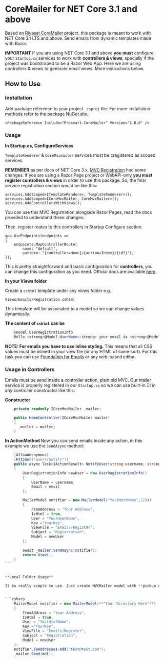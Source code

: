 # CoreMailer for NET Core 3.1 and above

Based on [Riyasat CoreMailer](https://www.nuget.org/packages/CoreMailer) project, this package is meant to work with NET Core 3.1 LTS and above. Send emails from dynamic templates made with Razor. 

**IMPORTANT** If you are using NET Core 3.1 and above **you must** configure your `Startup.cs` services to work with **controllers & views**, specially if the project was bootstraped to be a Razor Web App. Here we are using controllers & views to generate email views. More instructions below.


## How to Use

### Installation

Add package reference to your project `.csproj` file. For more installation methods refer to the package NuGet site.

    <PackageReference Include="Prosmart.CoreMailer" Version="1.0.0" />

### Usage

**In Startup.cs, ConfigureServices**

`TemplateRenderer` & `CoreMvcmailer` services must be cregistered as scoped services.

**REMEMBER** as per docs of NET Core 3.x, [MVC Registration](https://docs.microsoft.com/en-us/aspnet/core/migration/22-to-30?view=aspnetcore-3.1&tabs=visual-studio#mvc-service-registration) had some changes. If you are using a Razor Page project or WebAPI-only **you must register controllers & views** in order to use this package. So, the final service registration section would be like this:

    services.AddScoped<ITemplateRenderer, TemplateRenderer>();
    services.AddScoped<ICoreMvcMailer, CoreMvcMailer>();
    services.AddControllersWithViews();

You can use this MVC Registration alongside Razor Pages, read the docs provided to understand these changes.

Then, register routes to this controllers in Startup Configure section.

    app.UseEndpoints(endpoints =>
    {
        endpoints.MapControllerRoute(
            name: "default",
            pattern: "{controller=Home}/{action=Index}/{id?}");
    });

This is pretty straightforward and basic configuration for **controllers**, you can change this configuration as you need. Official docs are available [here](https://docs.microsoft.com/en-us/aspnet/core/migration/22-to-30?view=aspnetcore-3.1&tabs=visual-studio#migrate-startupconfigure).


**In your Views folder**

Create a `cshtml` template under any views folder e.g.

    Views/Emails/Registration.cshtml

This template will be associated to a model so we can change values dynamically.

**The content of `cshtml` can be**
```csharp
    @model UserRegistrationInfo
    Hello <strong>@Model.UserName</strong> your email is <strong>@Model.Email</strong>
```

**NOTE: For emails you have to use inline styling.** This means that all CSS values must be inlined in your view file (or any HTML of some sort). For this task you can use [Foundation for Emails](https://foundation.zurb.com/emails/email-templates.html) or any web-based editor.

### Usage in Controllers
Emails must be _send_ inside a controller action, plain old MVC. Our mailer service is properly registered in our `Startup.cs` so we can use built-in DI in any controller constructor like this:

**Constructor**
```csharp
    private readonly ICoreMvcMailer _mailer;

    public HomeController(ICoreMvcMailer mailer)
    {
      _mailer = mailer;
    }
```


**In ActionMethod**
Now you can send emails inside any action, in this example we use the `SendAsync` method:


```csharp
    [AllowAnonymous]
    [HttpGet("users/notify")]
    public async Task<IActionResult> NotifyUser(string username, string email)
    {
        UserRegistrationInfo newUser = new UserRegistrationInfo()
        {
            UserName = username,
            Email = email 
        };

        MailerModel notifier = new MailerModel("YourHostName",1234)
        {
            FromAddress = "Your Address",
            IsHtml = true,
            User = "YourUserName",
            Key ="YourKey",
            ViewFile = "Emails/Register",
            Subject = "Registration",
            Model = newUser
        };
            
        await _mailer.SendAsync(notifier);
        return View();
    }
```    


**Local Folder Usage**

It is really simple to use. Just create MVCMailer model with **pickup directory location**. When you send the email make sure you set sender and reciver email. Once done, you can see email in your provided pickup directory.


```csharp
    MailerModel notifier = new MailerModel(**"Your Directory Here"**)
    {
        FromAddress = "Your Address",
        IsHtml = true,
        User = "YourUserName",
        Key ="YourKey",
        ViewFile = "Emails/Register",
        Subject = "Registration",
        Model = newUser
    };
    notifier.ToAddresses.Add("test@test.com");
    _mailer.Send(mdl);
```
